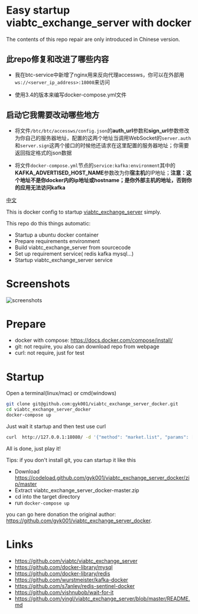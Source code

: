# Easy startup viabtc_exchange_server with docker

The contents of this repo repair are only introduced in Chinese version.

## 此repo修复和改进了哪些内容

+ 我在btc-service中新增了nginx用来反向代理accessws，你可以在外部用`ws://<server_ip_address>:18008`来访问

+ 使用3.4的版本来编写docker-compose.yml文件

## 启动它我需要改动哪些地方

+ 将文件`/btc/btc/accessws/config.json`的**auth_url**参数和**sign_url**参数修改为你自己的服务器地址，配置的这两个地址当调用WebSocket的`server.auth`和`server.sign`这两个接口的时候他还请求在这里配置的服务器地址；你需要返回指定格式的json数据

+ 将文件`docker-compose.yml`节点的`service:kafka:environment`其中的**KAFKA_ADVERTISED_HOST_NAME**参数改为你**宿主机**的IP地址；**注意：这个地址不是你docker内的ip地址或hostname；是你外部主机的地址，否则你的应用无法访问kafka**

[中文](README-zh.md)

This is docker config to startup [viabtc_exchange_server](https://github.com/viabtc/viabtc_exchange_server) simply.

This repo do this things automatic:

* Startup a ubuntu docker container
* Prepare requirements environment
* Build viabtc_exchange_server from sourcecode
* Set up requirement service( redis kafka mysql...)
* Startup viabtc_exchange_server service

# Screenshots

![screenshots](imgs/screenshots.jpg)

# Prepare

* docker with compose: https://docs.docker.com/compose/install/
* git: not require, you also can download repo from webpage
* curl: not require, just for test

# Startup

Open a terminal(linux/mac) or cmd(windows)

```bash
git clone git@github.com:gyk001/viabtc_exchange_server_docker.git
cd viabtc_exchange_server_docker
docker-compose up
```

Just wait it startup and then test use curl

```bash
curl  http://127.0.0.1:18080/ -d '{"method": "market.list", "params": [], "id": 1516681174}'
```

All is done, just play it!


Tips: if you don't install git, you can startup it like this

* Download https://codeload.github.com/gyk001/viabtc_exchange_server_docker/zip/master
* Extract viabtc_exchange_server_docker-master.zip
* cd into the target directory
* run `docker-compose up`

you can go here donation the original author: https://github.com/gyk001/viabtc_exchange_server_docker.

# Links

* https://github.com/viabtc/viabtc_exchange_server
* https://github.com/docker-library/mysql
* https://github.com/docker-library/redis
* https://github.com/wurstmeister/kafka-docker
* https://github.com/s7anley/redis-sentinel-docker
* https://github.com/vishnubob/wait-for-it
* https://github.com/yingl/viabtc_exchange_server/blob/master/README.md
